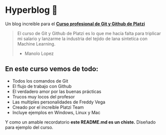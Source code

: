 # Hyperblog 💚
Un blog increible para el **[Curso profesional de Git y Github de Platzi](https://platzi.com/cursos/git-github/ "Curso profesional de Git y Github de Platzi")**
>El curso de Git y Github de Platzi es lo que me hacía falta para triplicar mi salario y lanzarme la industria del tejido de lana sintetíca con Machine Learning.
>- Manolo Lopez

## En este curso vemos de todo:
* Todos los comandos de Git
* El flujo de trabajo con Github
* El verdadero amor por las buenas prácticas
* Trucos muy locos del profesor
* Las multiples personalidades de Freddy Vega
* Creado por el increíble Platzi Team
* Incluye ejemplos en Windows, Linux y Mac

Y como un amable recordatorio **este README.md es un chiste.** Diseñado para ejemplo del curso.

